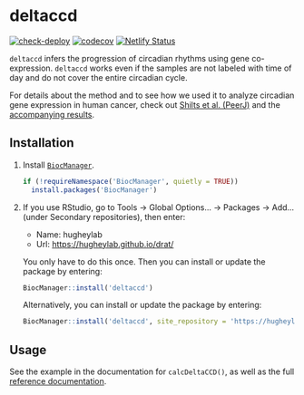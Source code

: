 # deltaccd

[![check-deploy](https://github.com/hugheylab/deltaccd/workflows/check-deploy/badge.svg)](https://github.com/hugheylab/deltaccd/actions)
[![codecov](https://codecov.io/gh/hugheylab/deltaccd/branch/master/graph/badge.svg)](https://codecov.io/gh/hugheylab/deltaccd)
[![Netlify Status](https://api.netlify.com/api/v1/badges/ddd35b6b-7210-442f-83e7-7115b23d9585/deploy-status)](https://app.netlify.com/sites/jovial-lovelace-7e335a/deploys)

`deltaccd` infers the progression of circadian rhythms using gene co-expression. `deltaccd` works even if the samples are not labeled with time of day and do not cover the entire circadian cycle.

For details about the method and to see how we used it to analyze circadian gene expression in human cancer, check out [Shilts et al. (PeerJ)](https://doi.org/10.7717/peerj.4327) and the [accompanying results](https://doi.org/10.6084/m9.figshare.4906745).

## Installation

1. Install [`BiocManager`](https://cran.r-project.org/package=BiocManager).

    ```r
    if (!requireNamespace('BiocManager', quietly = TRUE))
      install.packages('BiocManager')
    ```

1. If you use RStudio, go to Tools → Global Options... → Packages → Add... (under Secondary repositories), then enter:

    - Name: hugheylab
    - Url: https://hugheylab.github.io/drat/

    You only have to do this once. Then you can install or update the package by entering:

    ```r
    BiocManager::install('deltaccd')
    ```

    Alternatively, you can install or update the package by entering:

    ```r
    BiocManager::install('deltaccd', site_repository = 'https://hugheylab.github.io/drat/')
    ```

## Usage

See the example in the documentation for `calcDeltaCCD()`, as well as the full [reference documentation](https://deltaccd.hugheylab.org/reference/index.html).
